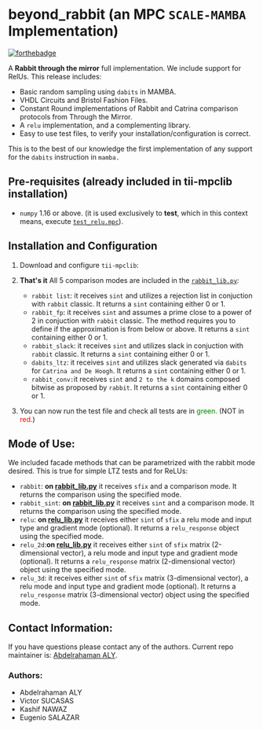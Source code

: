 # beyond_rabbit (an MPC `SCALE-MAMBA` Implementation)
[![forthebadge](https://forthebadge.com/images/badges/as-seen-on-tv.svg)](https://github.com/Crypto-TII/beyond_rabbit)

A __Rabbit through the mirror__ full implementation. We include support for RelUs. This release includes:

* Basic random sampling using `dabits` in MAMBA. 
* VHDL Circuits and Bristol Fashion Files.
* Constant Round implementations of Rabbit and Catrina comparison protocols from Through the Mirror.  
* A `relu` implementation, and a complementing library.
* Easy to use test files, to verify your installation/configuration is correct.

This is to the best of our knowledge the first implementation of any support for the `dabits` instruction in `mamba.`

## Pre-requisites (already included in tii-mpclib installation)
* `numpy` 1.16 or above. (it is used exclusively to __test__, which in this context means, execute [`test_relu.mpc`](beyond_rabbit/test_relu/test_relu.mpc)).

## Installation and Configuration
1. Download and configure `tii-mpclib`:

2. **That's it** All 5 comparison modes are included in the [`rabbit_lib.py`](../Compiler/rabbit_lib.py):
   
    * `rabbit list`: it receives `sint` and utilizes a rejection list in conjuction with `rabbit` classic. It returns a `sint` containing either 0 or 1.
   * `rabbit_fp`: it receives `sint` and assumes a prime close to a power of 2 in conjuction with `rabbit` classic. The method requires you to define if the approximation is from below or above. It returns a `sint` containing either 0 or 1.
   * `rabbit_slack`: it receives `sint` and utilizes slack in conjuction with `rabbit` classic. It returns a `sint` containing either 0 or 1.
   * `dabits_ltz`: it receives `sint` and utilizes slack generated via `dabits` for `Catrina and De Hoogh`. It returns a `sint` containing either 0 or 1.
   * `rabbit_conv:`it receives `sint` and `2 to the k` domains composed bitwise as proposed by `rabbit`. It returns a `sint` containing either 0 or 1.
3. You can now run the test file and check all tests are in <span style='color:green'>green.</span> (NOT in <span style='color:red'>red.</span>)

## Mode of Use:
We included facade methods that can be parametrized with the rabbit mode desired. This is true for simple LTZ tests and for ReLUs:
* `rabbit`: __on [rabbit_lib.py](../Compiler/rabbit_lib.py)__ it receives `sfix` and a comparison mode. It returns the comparison using the specified mode.
* `rabbit_sint`: __on [rabbit_lib.py](../Compiler/rabbit_lib.py)__ it receives `sint` and a comparison mode. It returns the comparison using the specified mode.
* `relu`: __on [relu_lib.py](../Compiler/relu_lib.py)__ it receives either `sint` of `sfix` a relu mode and input type and gradient mode (optional). It returns a `relu_response` object using the specified mode.
* `relu_2d`:__on [relu_lib.py](../Compiler/relu_lib.py)__ it receives either `sint` of `sfix` matrix (2-dimensional vector), a relu mode and input type and gradient mode (optional). It returns a `relu_response` matrix (2-dimensional vector) object using the specified mode.
* `relu_3d`: it receives either `sint` of `sfix` matrix (3-dimensional vector), a relu mode and input type and gradient mode (optional). It returns a `relu_response` matrix (3-dimensional vector) object using the specified mode.

## Contact Information:
If you have questions please contact any of the authors. Current repo maintainer is: [Abdelrahaman ALY](mailto:abdelrahaman.aly@tii.ae). 
### Authors: 
* Abdelrahaman ALY
* Victor SUCASAS
* Kashif NAWAZ
* Eugenio SALAZAR
